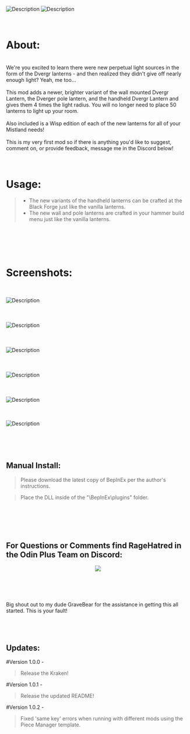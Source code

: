 ![Description](https://cdn.discordapp.com/attachments/219318105619300352/1065748983584145511/BetterLanternsLogo.png)
![Description](https://cdn.discordapp.com/attachments/845837321647161364/1065837908193464340/Created_By.png)
<br/>
<br/>
<br/>

<h1>  About: </h1>  
<br/>
We're you excited to learn there were new perpetual light sources in the form of the Dvergr lanterns - and then realized they didn't give off nearly enough light?   Yeah, me too...
<br/>  
<br/> 
This mod adds a newer, brighter variant of the wall mounted Dvergr Lantern, the Dverger pole lantern, and the handheld Dvergr Lantern and gives them 4 times the light radius.  You will no longer need to place 50 lanterns to light up your room.  
<br/>
<br/>
Also included is a Wisp edition of each of the new lanterns for all of your Mistland needs!
<br/>
<br/>
This is my very first mod so if there is anything you'd like to suggest, comment on, or provide feedback, message me in the Discord below!
<br/>
<br/>
<br/>
<h1>  Usage: </h1>  

>* The new variants of the handheld lanterns can be crafted at the Black Forge just like the vanilla lanterns.
>* The new wall and pole lanterns are crafted in your hammer build menu just like the vanilla lanterns.

<br/>
<br/>
<br/>
<br/>
<h1>  Screenshots:</h1>  
<br/>


![Description](https://cdn.discordapp.com/attachments/845837321647161364/1065819630268076133/BetterLanternComparison.png)
<br/>
<br/>
<br/>
<br/>
![Description](https://cdn.discordapp.com/attachments/845837321647161364/1065819653286404156/BetterPoleLanternComparison.png)
<br/>
<br/>
<br/>
<br/>
![Description](https://cdn.discordapp.com/attachments/845837321647161364/1065827143214432306/HandLanternComparison.jpg)
<br/>
<br/>
<br/>
<br/>
![Description](https://cdn.discordapp.com/attachments/845837321647161364/1065828401673404466/WispHandLantern.jpg)
<br/>
<br/>
<br/>
<br/>
![Description](https://cdn.discordapp.com/attachments/845837321647161364/1065829363376980028/WispWallLantern.jpg)<br/>
<br/>
<br/>

![Description](https://cdn.discordapp.com/attachments/845837321647161364/1065829381542522950/WispPoleLantern.jpg)

</details>




<br/>  
<br/> 
<br/>  


<h2> Manual Install: </h2>

>  Please download the latest copy of BepInEx per the author's instructions.

>  Place the DLL inside of the "\BepInEx\plugins\" folder.

<br/>
<br/>
<br/>
<br/>
<p>

<p align="center"><h2>For Questions or Comments find RageHatred in the Odin Plus Team on Discord:</h2></p>

<p align="center"><a href="https://discord.gg/mbkPcvu9ax"><img src="https://i.imgur.com/Ji3u63C.png"></a></p>
<br/>
<br/>
<br/>
<br/>
Big shout out to my dude GraveBear for the assistance in getting this all started.  This is your fault!
<br/>
<br/>
<br/>
<br/>

<h2> Updates: </h2>

#Version 1.0.0 -
<br/>
> Release the Kraken!

#Version 1.0.1 -
> Release the updated README!

#Version 1.0.2 -
> Fixed 'same key' errors when running with different mods using the Piece Manager template.